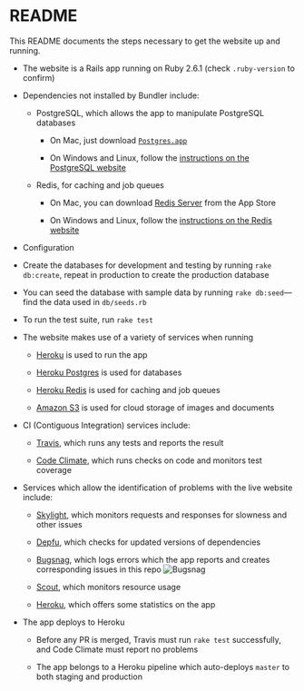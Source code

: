 # README

This README documents the steps necessary to get the website up and running.

* The website is a Rails app running on Ruby 2.6.1 (check `.ruby-version` to confirm)

* Dependencies not installed by Bundler include:

  * PostgreSQL, which allows the app to manipulate PostgreSQL databases
    
    * On Mac, just download [`Postgres.app`](https://postgresapp.com)
        
    * On Windows and Linux, follow the [instructions on the PostgreSQL website](https://www.postgresql.org/download/)
  
  * Redis, for caching and job queues

    * On Mac, you can download [Redis Server](https://langui.net/redis-server/) from the App Store
    
    * On Windows and Linux, follow the [instructions on the Redis website](https://redis.io/download)

* Configuration

* Create the databases for development and testing by running `rake db:create`, repeat in production to create the
  production database

* You can seed the database with sample data by running `rake db:seed`—find the data used in `db/seeds.rb`

* To run the test suite, run `rake test`

* The website makes use of a variety of services when running

  * [Heroku](https://www.heroku.com/dynos) is used to run the app

  * [Heroku Postgres](https://www.heroku.com/postgres) is used for databases

  * [Heroku Redis](https://www.heroku.com/redis) is used for caching and job queues

  * [Amazon S3](https://aws.amazon.com/s3) is used for cloud storage of images and documents

* CI (Contiguous Integration) services include:

  * [Travis](https://travis-ci.com), which runs any tests and reports the result

  * [Code Climate](https://codeclimate.com/quality/), which runs checks on code and monitors test coverage

* Services which allow the identification of problems with the live website include:

  * [Skylight](https://www.skylight.io), which monitors requests and responses for slowness and other issues

  * [Depfu](https://depfu.com), which checks for updated versions of dependencies

  * [Bugsnag](https://www.bugsnag.com), which logs errors which the app reports and creates corresponding issues in this repo
    ![Bugsnag](https://raw.githubusercontent.com/gist/jmalcic/3d5ab904fa9689a7ba5a14c8c2077338/raw/8d24b03e3b8460ebab22bd0948d527d0199fa665/bugsnag-logo.svg?sanitize=true)

  * [Scout](https://scoutapm.com), which monitors resource usage

  * [Heroku](https://devcenter.heroku.com/categories/monitoring-metrics), which offers some statistics on the app

* The app deploys to Heroku

  * Before any PR is merged, Travis must run `rake test` successfully, and Code Climate must report no problems

  * The app belongs to a Heroku pipeline which auto-deploys `master` to both staging and production
